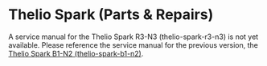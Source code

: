 # Thelio Spark (Parts & Repairs)

A service manual for the Thelio Spark R3-N3 (thelio-spark-r3-n3) is not yet available. Please reference the service manual for the previous version, the [Thelio Spark B1-N2 (thelio-spark-b1-n2)](/models/thelio-spark-b1-n2/repairs.md).